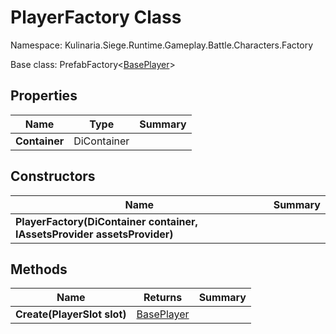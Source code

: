 # PlayerFactory Class

Namespace: Kulinaria.Siege.Runtime.Gameplay.Battle.Characters.Factory

Base class: PrefabFactory<[BasePlayer](../Players/BasePlayer.md)>


## Properties

| Name | Type | Summary |
|---|---|---|
| **Container** | DiContainer |  |
## Constructors

| Name | Summary |
|---|---|
| **PlayerFactory(DiContainer container, IAssetsProvider assetsProvider)** |  |
## Methods

| Name | Returns | Summary |
|---|---|---|
| **Create(PlayerSlot slot)** | [BasePlayer](../Players/BasePlayer.md) |  |
